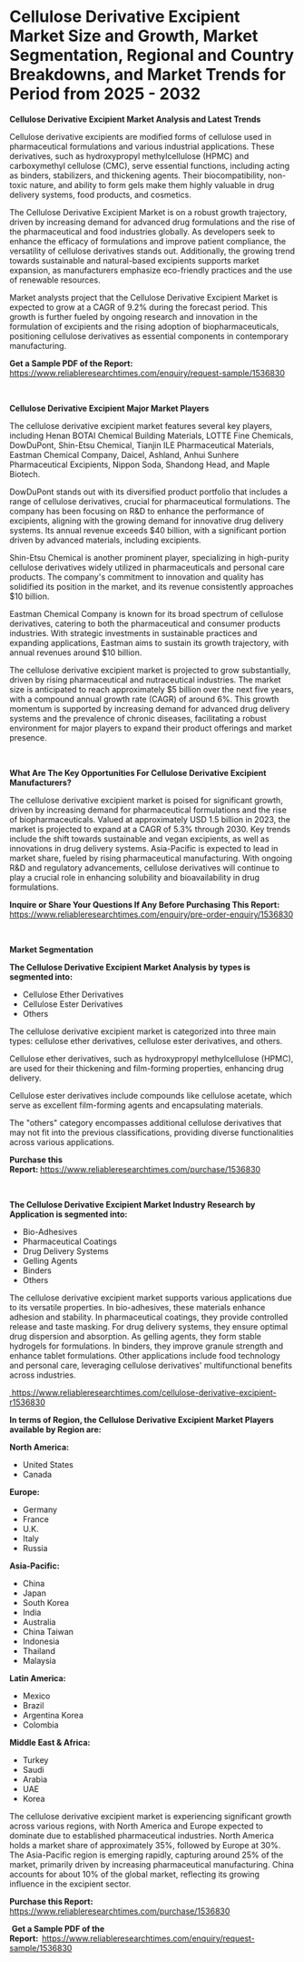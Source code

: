 <p><h1>Cellulose Derivative Excipient Market Size and Growth, Market Segmentation, Regional and Country Breakdowns, and Market Trends for Period from 2025 -  2032</h1></p><p><strong>Cellulose Derivative Excipient Market Analysis and Latest Trends</strong></p>
<p><p>Cellulose derivative excipients are modified forms of cellulose used in pharmaceutical formulations and various industrial applications. These derivatives, such as hydroxypropyl methylcellulose (HPMC) and carboxymethyl cellulose (CMC), serve essential functions, including acting as binders, stabilizers, and thickening agents. Their biocompatibility, non-toxic nature, and ability to form gels make them highly valuable in drug delivery systems, food products, and cosmetics.</p><p>The Cellulose Derivative Excipient Market is on a robust growth trajectory, driven by increasing demand for advanced drug formulations and the rise of the pharmaceutical and food industries globally. As developers seek to enhance the efficacy of formulations and improve patient compliance, the versatility of cellulose derivatives stands out. Additionally, the growing trend towards sustainable and natural-based excipients supports market expansion, as manufacturers emphasize eco-friendly practices and the use of renewable resources.</p><p>Market analysts project that the Cellulose Derivative Excipient Market is expected to grow at a CAGR of 9.2% during the forecast period. This growth is further fueled by ongoing research and innovation in the formulation of excipients and the rising adoption of biopharmaceuticals, positioning cellulose derivatives as essential components in contemporary manufacturing.</p></p>
<p><strong>Get a Sample PDF of the Report:&nbsp;</strong> <a href="https://www.reliableresearchtimes.com/enquiry/request-sample/1536830?utm_campaign=3452&utm_medium=2&utm_source=Github&utm_content=ia&utm_term=19042025&utm_id=cellulose-derivative-excipient">https://www.reliableresearchtimes.com/enquiry/request-sample/1536830</a></p>
<p>&nbsp;</p>
<p><strong>Cellulose Derivative Excipient Major Market Players</strong></p>
<p><p>The cellulose derivative excipient market features several key players, including Henan BOTAI Chemical Building Materials, LOTTE Fine Chemicals, DowDuPont, Shin-Etsu Chemical, Tianjin ILE Pharmaceutical Materials, Eastman Chemical Company, Daicel, Ashland, Anhui Sunhere Pharmaceutical Excipients, Nippon Soda, Shandong Head, and Maple Biotech. </p><p>DowDuPont stands out with its diversified product portfolio that includes a range of cellulose derivatives, crucial for pharmaceutical formulations. The company has been focusing on R&D to enhance the performance of excipients, aligning with the growing demand for innovative drug delivery systems. Its annual revenue exceeds $40 billion, with a significant portion driven by advanced materials, including excipients.</p><p>Shin-Etsu Chemical is another prominent player, specializing in high-purity cellulose derivatives widely utilized in pharmaceuticals and personal care products. The company's commitment to innovation and quality has solidified its position in the market, and its revenue consistently approaches $10 billion. </p><p>Eastman Chemical Company is known for its broad spectrum of cellulose derivatives, catering to both the pharmaceutical and consumer products industries. With strategic investments in sustainable practices and expanding applications, Eastman aims to sustain its growth trajectory, with annual revenues around $10 billion.</p><p>The cellulose derivative excipient market is projected to grow substantially, driven by rising pharmaceutical and nutraceutical industries. The market size is anticipated to reach approximately $5 billion over the next five years, with a compound annual growth rate (CAGR) of around 6%. This growth momentum is supported by increasing demand for advanced drug delivery systems and the prevalence of chronic diseases, facilitating a robust environment for major players to expand their product offerings and market presence.</p></p>
<p>&nbsp;</p>
<p><strong>What Are The Key Opportunities For Cellulose Derivative Excipient Manufacturers?</strong></p>
<p><p>The cellulose derivative excipient market is poised for significant growth, driven by increasing demand for pharmaceutical formulations and the rise of biopharmaceuticals. Valued at approximately USD 1.5 billion in 2023, the market is projected to expand at a CAGR of 5.3% through 2030. Key trends include the shift towards sustainable and vegan excipients, as well as innovations in drug delivery systems. Asia-Pacific is expected to lead in market share, fueled by rising pharmaceutical manufacturing. With ongoing R&D and regulatory advancements, cellulose derivatives will continue to play a crucial role in enhancing solubility and bioavailability in drug formulations.</p></p>
<p><strong>Inquire or Share Your Questions If Any Before Purchasing This Report:</strong> <a href="https://www.reliableresearchtimes.com/enquiry/pre-order-enquiry/1536830?utm_campaign=3452&utm_medium=2&utm_source=Github&utm_content=ia&utm_term=19042025&utm_id=cellulose-derivative-excipient">https://www.reliableresearchtimes.com/enquiry/pre-order-enquiry/1536830</a></p>
<p>&nbsp;</p>
<p><strong>Market Segmentation</strong></p>
<p><strong>The Cellulose Derivative Excipient Market Analysis by types is segmented into:</strong></p>
<p><ul><li>Cellulose Ether Derivatives</li><li>Cellulose Ester Derivatives</li><li>Others</li></ul></p>
<p><p>The cellulose derivative excipient market is categorized into three main types: cellulose ether derivatives, cellulose ester derivatives, and others. </p><p>Cellulose ether derivatives, such as hydroxypropyl methylcellulose (HPMC), are used for their thickening and film-forming properties, enhancing drug delivery. </p><p>Cellulose ester derivatives include compounds like cellulose acetate, which serve as excellent film-forming agents and encapsulating materials. </p><p>The "others" category encompasses additional cellulose derivatives that may not fit into the previous classifications, providing diverse functionalities across various applications.</p></p>
<p><strong>Purchase this Report:&nbsp;</strong><a href="https://www.reliableresearchtimes.com/purchase/1536830?utm_campaign=3452&utm_medium=2&utm_source=Github&utm_content=ia&utm_term=19042025&utm_id=cellulose-derivative-excipient">https://www.reliableresearchtimes.com/purchase/1536830</a></p>
<p>&nbsp;</p>
<p><strong>The Cellulose Derivative Excipient Market Industry Research by Application is segmented into:</strong></p>
<p><ul><li>Bio-Adhesives</li><li>Pharmaceutical Coatings</li><li>Drug Delivery Systems</li><li>Gelling Agents</li><li>Binders</li><li>Others</li></ul></p>
<p><p>The cellulose derivative excipient market supports various applications due to its versatile properties. In bio-adhesives, these materials enhance adhesion and stability. In pharmaceutical coatings, they provide controlled release and taste masking. For drug delivery systems, they ensure optimal drug dispersion and absorption. As gelling agents, they form stable hydrogels for formulations. In binders, they improve granule strength and enhance tablet formulations. Other applications include food technology and personal care, leveraging cellulose derivatives' multifunctional benefits across industries.</p></p>
<p><a href="https://www.reliableresearchtimes.com/cellulose-derivative-excipient-r1536830?utm_campaign=3452&utm_medium=2&utm_source=Github&utm_content=ia&utm_term=19042025&utm_id=cellulose-derivative-excipient">&nbsp;https://www.reliableresearchtimes.com/cellulose-derivative-excipient-r1536830</a></p>
<p><strong>In terms of Region, the Cellulose Derivative Excipient Market Players available by Region are:</strong></p>
<p>
    <p> <strong> North America: </strong>
        <ul>
            <li>United States</li>
            <li>Canada</li>
        </ul>
        </p> 
    <p> <strong> Europe: </strong>
        <ul>
            <li>Germany</li>
            <li>France</li>
            <li>U.K.</li>
            <li>Italy</li>
            <li>Russia</li>
        </ul>
        </p> 
    <p> <strong> Asia-Pacific: </strong>
        <ul>
            <li>China</li>
            <li>Japan</li>
            <li>South Korea</li>
            <li>India</li>
            <li>Australia</li>
            <li>China Taiwan</li>
            <li>Indonesia</li>
            <li>Thailand</li>
            <li>Malaysia</li>
        </ul>
        </p> 
    <p> <strong> Latin America: </strong>
        <ul>
            <li>Mexico</li>
            <li>Brazil</li>
            <li>Argentina Korea</li>
            <li>Colombia</li>
        </ul>
        </p> 
    <p> <strong> Middle East & Africa: </strong>
        <ul>
            <li>Turkey</li>
            <li>Saudi</li>
            <li>Arabia</li>
            <li>UAE</li>
            <li>Korea</li>
        </ul>
    </p>
    </p>
<p><p>The cellulose derivative excipient market is experiencing significant growth across various regions, with North America and Europe expected to dominate due to established pharmaceutical industries. North America holds a market share of approximately 35%, followed by Europe at 30%. The Asia-Pacific region is emerging rapidly, capturing around 25% of the market, primarily driven by increasing pharmaceutical manufacturing. China accounts for about 10% of the global market, reflecting its growing influence in the excipient sector.</p></p>
<p><strong>Purchase this Report: </strong><a href="https://www.reliableresearchtimes.com/purchase/1536830?utm_campaign=3452&utm_medium=2&utm_source=Github&utm_content=ia&utm_term=19042025&utm_id=cellulose-derivative-excipient">https://www.reliableresearchtimes.com/purchase/1536830</a></p>
<p>&nbsp;<strong>Get a Sample PDF of the Report:&nbsp;&nbsp;</strong><a href="https://www.reliableresearchtimes.com/enquiry/request-sample/1536830?utm_campaign=3452&utm_medium=2&utm_source=Github&utm_content=ia&utm_term=19042025&utm_id=cellulose-derivative-excipient">https://www.reliableresearchtimes.com/enquiry/request-sample/1536830</a></p>
<p><strong></strong></p>
<p><p></p><p></p><p></p></p>